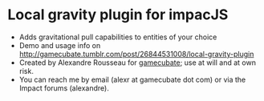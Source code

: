 # Local gravity plugin for impacJS #

* Adds gravitational pull capabilities to entities of your choice
* Demo and usage info on http://gamecubate.tumblr.com/post/26844531008/local-gravity-plugin
* Created by Alexandre Rousseau for [gamecubate](http://www.gamecubate.com); use at will and at own risk.
* You can reach me by email (alexr at gamecubate dot com) or via the Impact forums (alexandre).
